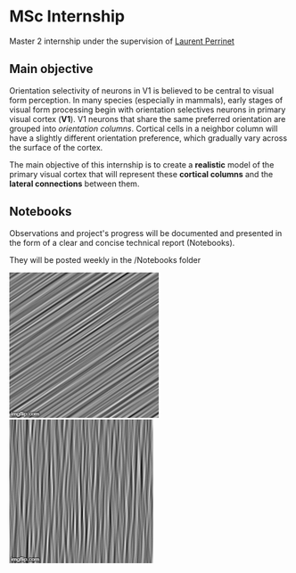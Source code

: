 # MSc Internship

Master 2 internship under the supervision of [Laurent Perrinet](https://github.com/laurentperrinet)


## Main objective

Orientation selectivity of neurons in V1 is believed to be central to visual form perception. In many species (especially in mammals), early stages of visual form processing begin with orientation selectives neurons in primary visual cortex (**V1**). V1 neurons that share the same preferred orientation are grouped into *orientation columns*. Cortical cells in a neighbor column will have a slightly different orientation preference, which gradually vary across the surface of the cortex. 

The main objective of this internship is to create a **realistic** model of the primary visual cortex  that will represent these **cortical columns** and the **lateral connections** between them.

## Notebooks

Observations and project's progress  will be documented and presented in the form of a clear and concise technical report (Notebooks). 

They will be posted weekly in the /Notebooks folder

                              
  ![motionCloud](/gif/motionCloud.gif) ![motionCloud](/gif/motionCloud2.gif)
